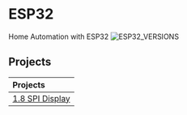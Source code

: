# ESP32
Home Automation with ESP32
![ESP32_VERSIONS](https://github.com/user-attachments/assets/55e64cd8-8264-449a-8488-ec95ba750023)

## Projects

| Projects |
| :------ |
| [1.8 SPI Display](https://github.com/deblix-1973/ESP32/blob/main/ESP32_1.8_SPI_DISPLAY/README.md#esp32_18_spi_display) |
